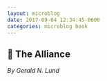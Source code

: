 ```yaml
---
layout: microblog
date: 2017-09-04 12:34:45-0600
categories: microblog book
---
```

## 📖 The Alliance
*By Gerald N. Lund*